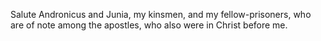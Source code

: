 Salute Andronicus and Junia, my kinsmen, and my fellow-prisoners, who are of note among the apostles, who also were in Christ before me.
